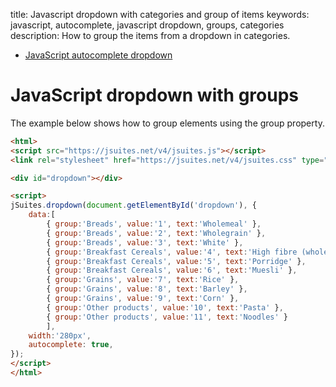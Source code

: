 title: Javascript dropdown with categories and group of items
keywords: javascript, autocomplete, javascript dropdown, groups, categories
description: How to group the items from a dropdown in categories.

* [JavaScript autocomplete dropdown](/docs/v4/dropdown-and-autocomplete)

JavaScript dropdown with groups
===============================

The example below shows how to group elements using the group property.

  
  

```html
<html>
<script src="https://jsuites.net/v4/jsuites.js"></script>
<link rel="stylesheet" href="https://jsuites.net/v4/jsuites.css" type="text/css" />

<div id="dropdown"></div>

<script>
jSuites.dropdown(document.getElementById('dropdown'), {
    data:[
        { group:'Breads', value:'1', text:'Wholemeal' },
        { group:'Breads', value:'2', text:'Wholegrain' },
        { group:'Breads', value:'3', text:'White' },
        { group:'Breakfast Cereals', value:'4', text:'High fibre (wholegrain) oats' },
        { group:'Breakfast Cereals', value:'5', text:'Porridge' },
        { group:'Breakfast Cereals', value:'6', text:'Muesli' },
        { group:'Grains', value:'7', text:'Rice' },
        { group:'Grains', value:'8', text:'Barley' },
        { group:'Grains', value:'9', text:'Corn' },
        { group:'Other products', value:'10', text:'Pasta' },
        { group:'Other products', value:'11', text:'Noodles' }
        ],
    width:'280px',
    autocomplete: true,
});
</script>
</html>
```
